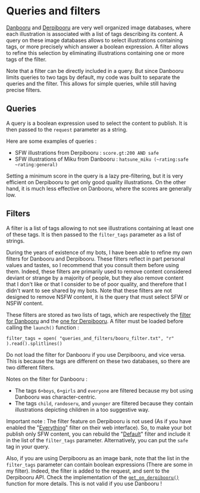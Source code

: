 # Queries and filters

[Danbooru](https://danbooru.donmai.us) and [Derpibooru](https://derpibooru.org) are very well organized image databases, where each illustration is associated with a list of tags describing its content. A query on these image databases allows to select illustrations containing tags, or more precisely which answer a boolean expression. A filter allows to refine this selection by eliminating illustrations containing one or more tags of the filter.

Note that a filter can be directly included in a query. But since Danbooru limits queries to two tags by default, my code was built to separate the queries and the filter. This allows for simple queries, while still having precise filters.


## Queries

A query is a boolean expression used to select the content to publish. It is then passed to the `request` parameter as a string.

Here are some examples of queries :
* SFW illustrations from Derpibooru : `score.gt:200 AND safe`
* SFW illustrations of Miku from Danbooru : `hatsune_miku (~rating:safe ~rating:general)`

Setting a minimum score in the query is a lazy pre-filtering, but it is very efficient on Derpibooru to get only good quality illustrations. On the other hand, it is much less effective on Danbooru, where the scores are generally low.


## Filters

A filter is a list of tags allowing to not see illustrations containing at least one of these tags. It is then passed to the `filter_tags` parameter as a list of strings.

During the years of existence of my bots, I have been able to refine my own filters for Danbooru and Derpibooru. These filters reflect in part personal values and tastes, so I recommend that you consult them before using them. Indeed, these filters are primarily used to remove content considered deviant or strange by a majority of people, but they also remove content that I don't like or that I consider to be of poor quality, and therefore that I didn't want to see shared by my bots. Note that these filters are not designed to remove NSFW content, it is the query that must select SFW or NSFW content.

These filters are stored as two lists of tags, which are respectively the [filter for Danbooru](danbooru_filter.txt) and the [one for Derpibooru](derpibooru_filter.txt). A filter must be loaded before calling the `launch()` function :
```python3
filter_tags = open( "queries_and_filters/booru_filter.txt", "r" ).read().splitlines()
```
Do not load the filter for Danbooru if you use Derpibooru, and vice versa. This is because the tags are different on these two databases, so there are two different filters.

Notes on the filter for Danbooru :
* The tags `6+boys`, `6+girls` and `everyone` are filtered because my bot using Danbooru was character-centric.
* The tags `child`, `randoseru`, and `younger` are filtered because they contain illustrations depicting children in a too suggestive way.

Important note : The filter feature on Derpibooru is not used (As if you have enabled the "[Everything](https://derpibooru.org/filters/56027)" filter on their web interface). So, to make your bot publish only SFW content, you can rebuild the "[Default](https://derpibooru.org/filters/100073)" filter and include it in the list of the `filter_tags` parameter. Alternatively, you can put the `safe` tag in your query.

Also, if you are using Derpibooru as an image bank, note that the list in the `filter_tags` parameter can contain boolean expressions (There are some in my filter). Indeed, the filter is added to the request, and sent to the Derpibooru API. Check the implementation of the [`get_on_derpibooru()`](../booru_to_twitter/function_get_on_derpibooru.py#L103) function for more details. This is not valid if you use Danbooru !
